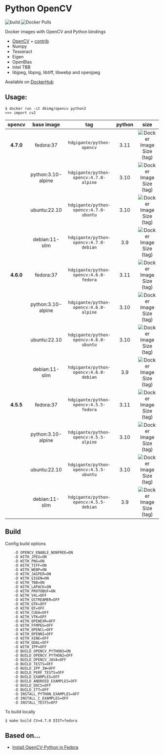 # Python OpenCV

![build](https://github.com/gigante/python-opencv/actions/workflows/build.yml/badge.svg)
![Docker Pulls](https://img.shields.io/docker/pulls/hdgigante/python-opencv?style=flat-square)

Docker images with OpenCV and Python bindings

- [OpenCV](https://github.com/opencv/opencv) + [contrib](https://github.com/opencv/opencv_contrib)
- Numpy
- Tesseract
- Eigen
- OpenBlas
- Intel TBB
- libjpeg, libpng, libtiff, libwebp and openjpeg

Available on [DockerHub](https://hub.docker.com/r/hdgigante/pyopencv)

## Usage:

```
$ docker run -it dkimg/opencv python3
>>> import cv2
```

| opencv | base image | tag | python | size |
|:---------:|:------:|:-----:|:-----:|:-----:|
| **4.7.0** | fedora:37 | `hdgigante/python-opencv` | 3.11 | ![Docker Image Size (tag)](https://img.shields.io/docker/image-size/hdgigante/python-opencv/4.7.0-fedora?label=%20&logo=docker&logoColor=white&style=flat-square) |
| | python:3.10-alpine | `hdgigante/python-opencv:4.7.0-alpine` | 3.10 | ![Docker Image Size (tag)](https://img.shields.io/docker/image-size/hdgigante/python-opencv/4.7.0-alpine?label=%20&logo=docker&logoColor=white&style=flat-square) |
| | ubuntu:22.10 | `hdgigante/python-opencv:4.7.0-ubuntu` | 3.10 | ![Docker Image Size (tag)](https://img.shields.io/docker/image-size/hdgigante/python-opencv/4.7.0-ubuntu?label=%20&logo=docker&logoColor=white&style=flat-square) |
| | debian:11-slim | `hdgigante/python-opencv:4.7.0-debian` | 3.9 | ![Docker Image Size (tag)](https://img.shields.io/docker/image-size/hdgigante/python-opencv/4.7.0-debian?label=%20&logo=docker&logoColor=white&style=flat-square) |
| **4.6.0** | fedora:37 | `hdgigante/python-opencv:4.6.0-fedora` | 3.11 | ![Docker Image Size (tag)](https://img.shields.io/docker/image-size/hdgigante/python-opencv/4.6.0-fedora?label=%20&logo=docker&logoColor=white&style=flat-square) |
| | python:3.10-alpine | `hdgigante/python-opencv:4.6.0-alpine` | 3.10 | ![Docker Image Size (tag)](https://img.shields.io/docker/image-size/hdgigante/python-opencv/4.6.0-alpine?label=%20&logo=docker&logoColor=white&style=flat-square) |
| | ubuntu:22.10 | `hdgigante/python-opencv:4.6.0-ubuntu` | 3.10 | ![Docker Image Size (tag)](https://img.shields.io/docker/image-size/hdgigante/python-opencv/4.6.0-ubuntu?label=%20&logo=docker&logoColor=white&style=flat-square) |
| | debian:11-slim | `hdgigante/python-opencv:4.6.0-debian` | 3.9 | ![Docker Image Size (tag)](https://img.shields.io/docker/image-size/hdgigante/python-opencv/4.6.0-debian?label=%20&logo=docker&logoColor=white&style=flat-square) |
| **4.5.5** | fedora:37 | `hdgigante/python-opencv:4.5.5-fedora` | 3.11 | ![Docker Image Size (tag)](https://img.shields.io/docker/image-size/hdgigante/python-opencv/4.5.5-fedora?label=%20&logo=docker&logoColor=white&style=flat-square) |
| | python:3.10-alpine | `hdgigante/python-opencv:4.5.5-alpine` | 3.10 | ![Docker Image Size (tag)](https://img.shields.io/docker/image-size/hdgigante/python-opencv/4.5.5-alpine?label=%20&logo=docker&logoColor=white&style=flat-square) |
| | ubuntu:22.10 | `hdgigante/python-opencv:4.5.5-ubuntu` | 3.10 | ![Docker Image Size (tag)](https://img.shields.io/docker/image-size/hdgigante/python-opencv/4.5.5-ubuntu?label=%20&logo=docker&logoColor=white&style=flat-square) |
| | debian:11-slim | `hdgigante/python-opencv:4.5.5-debian` | 3.9 | ![Docker Image Size (tag)](https://img.shields.io/docker/image-size/hdgigante/python-opencv/4.5.5-debian?label=%20&logo=docker&logoColor=white&style=flat-square) |


## Build

Config build options

```
    -D OPENCV_ENABLE_NONFREE=ON
    -D WITH_JPEG=ON
    -D WITH_PNG=ON
    -D WITH_TIFF=ON
    -D WITH_WEBP=ON
    -D WITH_JASPER=ON
    -D WITH_EIGEN=ON
    -D WITH_TBB=ON
    -D WITH_LAPACK=ON
    -D WITH_PROTOBUF=ON
    -D WITH_V4L=OFF
    -D WITH_GSTREAMER=OFF
    -D WITH_GTK=OFF
    -D WITH_QT=OFF
    -D WITH_CUDA=OFF
    -D WITH_VTK=OFF
    -D WITH_OPENEXR=OFF
    -D WITH_FFMPEG=OFF
    -D WITH_OPENCL=OFF
    -D WITH_OPENNI=OFF
    -D WITH_XINE=OFF
    -D WITH_GDAL=OFF
    -D WITH_IPP=OFF
    -D BUILD_OPENCV_PYTHON3=ON
    -D BUILD_OPENCV_PYTHON2=OFF
    -D BUILD_OPENCV_JAVA=OFF
    -D BUILD_TESTS=OFF
    -D BUILD_IPP_IW=OFF
    -D BUILD_PERF_TESTS=OFF
    -D BUILD_EXAMPLES=OFF
    -D BUILD_ANDROID_EXAMPLES=OFF
    -D BUILD_DOCS=OFF
    -D BUILD_ITT=OFF
    -D INSTALL_PYTHON_EXAMPLES=OFF
    -D INSTALL_C_EXAMPLES=OFF
    -D INSTALL_TESTS=OFF
```

To build locally

```
$ make build CV=4.7.0 DIST=fedora
```

## Based on...

- [Install OpenCV-Python in Fedora](https://docs.opencv.org/4.7.0/dd/dd5/tutorial_py_setup_in_fedora.html)
